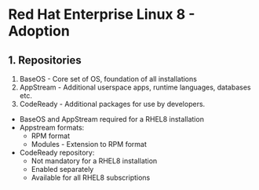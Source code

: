 # Red Hat Enterprise Linux 8 - Adoption

## 1. Repositories

1. BaseOS       -   Core set of OS, foundation of all installations
2. AppStream    -   Additional userspace apps, runtime languages, databases etc.
3. CodeReady    -   Additional packages for use by developers.


* BaseOS and AppStream required for a RHEL8 installation
* Appstream formats:
    * RPM format
    * Modules - Extension to RPM format
* CodeReady repository:
  * Not mandatory for a RHEL8 installation
  * Enabled separately
  * Available for all RHEL8 subscriptions

